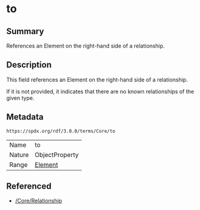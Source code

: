 <!-- Automatically generated by spec-parser v2.3.0 on 2024-07-09T12:43:38.633388+00:00 -->
<!-- SPDX-License-Identifier: Community-Spec-1.0 -->

# to

## Summary

References an Element on the right-hand side of a relationship.


## Description

This field references an Element on the right-hand side of a relationship.

If it is not provided, it indicates that there are no known relationships of
the given type.


## Metadata

`https://spdx.org/rdf/3.0.0/terms/Core/to`


| | |
|---|---|
| Name | to |
| Nature | ObjectProperty |
| Range | [Element](../Classes/Element.md) |




## Referenced

- [/Core/Relationship](../../Core/Classes/Relationship.md)

